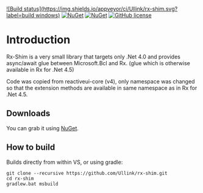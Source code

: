 [![Build status](https://img.shields.io/appveyor/ci/Ullink/rx-shim.svg?label=build windows)](https://ci.appveyor.com/project/Ullink/rx-shim) [![NuGet](https://img.shields.io/nuget/dt/RxShim.svg)](https://www.nuget.org/packages/RxShim/) [![NuGet](https://img.shields.io/nuget/v/RxShim.svg)](https://www.nuget.org/packages/RxShim/) [![GitHub license](https://img.shields.io/github/license/Ullink/rx-shim.svg)](http://www.apache.org/licenses/LICENSE-2.0)   

Introduction
============

Rx-Shim is a very small library that targets only .Net 4.0 and provides async/await glue between Microsoft.Bcl and Rx.
(glue which is otherwise available in Rx for .Net 4.5)

Code was copied from reactiveui-core (v4), only namespace was changed so that the extension methods are available in same namespace as in Rx for .Net 4.5.

Downloads
------

You can grab it using [NuGet](http://nuget.org/packages/RxShim/).

How to build
------

Builds directly from within VS, or using gradle:

```
git clone --recursive https://github.com/Ullink/rx-shim.git
cd rx-shim
gradlew.bat msbuild
```
